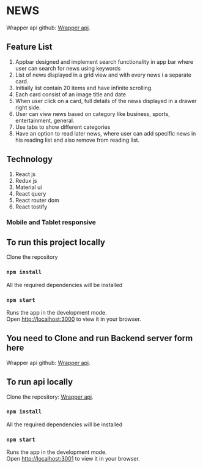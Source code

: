 # NEWS

Wrapper api github: [Wrapper api](https://github.com/zuizihad/news-api-wrap).

## Feature List

1. Appbar designed and implement search functionality in app bar where user can search for news using keywords
2. List of news displayed in a grid view and with every news i a separate card.
3. Initially list contain 20 items and have infinite scrolling.
4. Each card consist of an image title and date
5. When user click on a card, full details of the news displayed in a drawer right side.
6. User can view news based on category like business, sports, entertainment, general.
7. Use tabs to show different categories
8. Have an option to read later news, where user can add specific news in his reading list and also remove from reading list.

## Technology
1. React js
2. Redux js
3. Material ui
4. React query
5. React router dom
6. React tostify


### Mobile and Tablet responsive

## To run this project locally
Clone the repository
### `npm install`
All the required dependencies will be installed

### `npm start`
Runs the app in the development mode.\
Open [http://localhost:3000](http://localhost:3000) to view it in your browser.

## You need to Clone and run Backend server form here
Wrapper api github: [Wrapper api](https://github.com/zuizihad/news-api-wrap).

## To run api locally
Clone the repository: [Wrapper api](https://github.com/zuizihad/news-api-wrap).
### `npm install`
All the required dependencies will be installed

### `npm start`
Runs the app in the development mode.\
Open [http://localhost:3001](http://localhost:3001) to view it in your browser.